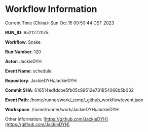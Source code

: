 # Workflow Information

Current Time (China): Sun Oct 15 09:50:44 CST 2023  

**RUN_ID**: 6521272075  

**Workflow**: Snake  

**Run Number**: 120  

**Actor**: JackieDYH  

**Event Name**: schedule  

**Repository**: JackieDYH/JackieDYH  

**Commit SHA**: 616514edfdcbe5fb05c99512e781854068b5b032  

**Event Path**: /home/runner/work/_temp/_github_workflow/event.json  

**Workspace**: /home/runner/work/JackieDYH/JackieDYH  

Other information: [https://github.com/JackieDYH](https://github.com/JackieDYH)
